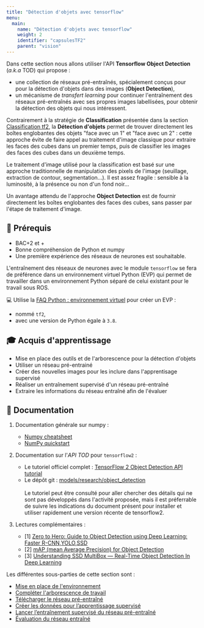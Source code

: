 ```yaml
---
title: "Détection d'objets avec tensorflow"
menu:
  main:
    name: "Détection d'objets avec tensorflow"
    weight: 2
    identifier: "capsulesTF2"
    parent: "vision"
---
```



Dans cette section nous allons utiliser l'API __Tensorflow Object Detection__ (_a.k.a_ TOD) qui propose :
* une collection de réseaux pré-entraînés, spécialement conçus pour pour la détection d'objets dans des images (__Object Detection__),
* un mécanisme de _transfert learning_ pour continuer l'entraînement des réseaux pré-entraînés avec ses propres images labellisées, 
pour obtenir la détection des objets qui nous intéressent.

Contrairement à la stratégie de __Classification__ présentée dans la section [Classification tf2](https://learn.e.ros4.pro/fr/vision/classification_tf2/), 
la __Détection d'objets__ permet de trouver directement les boîtes englobantes des objets "face avec un 1" et "face avec un 2" : 
cette approche évite de faire appel au traitement d'image classique pour extraire les faces des cubes dans un premier temps, puis de classifier les images des faces des cubes dans un deuxième temps. 

Le traitement d'image utilisé pour la classification est basé sur une approche traditionnelle de manipulation des pixels de l'image (seuillage, extraction de contour, segmentation...).
Il est assez fragile : sensible à la luminosité, à la présence ou non d'un fond noir...

Un avantage attendu de l'approche __Object Detection__ est de fournir directement les boîtes englobantes des faces des cubes, sans passer par l'étape de traitement d'image.


## 🎒 Prérequis

* BAC+2 et +
* Bonne compréhension de Python et numpy
* Une première expérience des réseaux de neurones est souhaitable.

L'entraînement des réseaux de neurones avec le module `tensorflow` se fera de préférence dans un environnement virtuel Python (EVP) qui permet de travailler dans un environnement Python  séparé de celui existant pour le travail sous ROS.

💻 Utilise la [FAQ Python : environnement virtuel](https://learn.e.ros4.pro/fr/faq/venv/)  pour créer un EVP :
* nommé `tf2`, 
* avec une version de Python égale à `3.8`.

## 🎓 Acquis d'apprentissage

* Mise en place des outils et de l'arborescence pour la détection d'objets
* Utiliser un réseau pré-entrainé
* Créer des nouvelles images pour les inclure dans l'apprentisage supervisé
* Réaliser un entraînement supervisé d'un réseau pré-entraîné
* Extraire les informations du réseau entraîné afin de l'évaluer

## 📗 Documentation

1. Documentation générale sur numpy :
	* [Numpy cheatsheet](https://s3.amazonaws.com/assets.datacamp.com/blog_assets/Numpy_Python_Cheat_Sheet.pdf)
	* [NumPy quickstart](https://numpy.org/devdocs/user/quickstart.html)

2. Documentation sur l'_API TOD_ pour `tensorflow2` :
	* Le tutoriel officiel complet : [TensorFlow 2 Object Detection API tutorial](https://tensorflow-object-detection-api-tutorial.readthedocs.io/en/latest/index.html)
	* Le dépôt git : [models/research/object_detection](https://github.com/tensorflow/models/tree/master/research/object_detection)<br><br>
Le tutoriel peut être consulté pour aller chercher des détails qui ne sont pas développés dans l'activité proposée, mais il est préferrable de suivre 
les indications du document présent pour installer et utiliser rapidement une version récente de tensorflow2. 

3. Lectures complémentaires :
	* [1] [Zero to Hero: Guide to Object Detection using Deep Learning: Faster R-CNN,YOLO,SSD](https://cv-tricks.com/object-detection/faster-r-cnn-yolo-ssd/)
	* [2] [mAP (mean Average Precision) for Object Detection](https://jonathan-hui.medium.com/map-mean-average-precision-for-object-detection-45c121a31173)
	* [3] [Understanding SSD MultiBox — Real-Time Object Detection In Deep Learning](https://towardsdatascience.com/understanding-ssd-multibox-real-time-object-detection-in-deep-learning-495ef744fab)


Les différentes sous-parties de cette section sont : 

* [Mise en place de l'environnement](object_detection_env/)
* [Compléter l'arborescence de travail](object_detection_arbo/)
* [Télécharger le réseau pré-entraîné](object_detection_download/)
* [Créer les données pour l’apprentissage supervisé](object_detection_data/)
* [Lancer l’entraînement supervisé du réseau pré-entraîné](object_detection_training/)
* [Évaluation du réseau entraîné](object_detection_evaluation/)